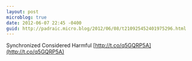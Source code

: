 ```yaml
---
layout: post
microblog: true
date: 2012-06-07 22:45 -0400
guid: http://padraic.micro.blog/2012/06/08/t210925452401975296.html
---
```

Synchronized Considered Harmful [http://t.co/q5GQRP5A](http://t.co/q5GQRP5A)
